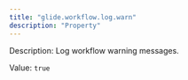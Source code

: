 ```yaml
---
title: "glide.workflow.log.warn"
description: "Property"
---
```


Description: Log workflow warning messages.

Value: `true`